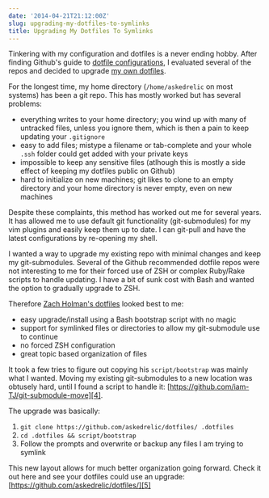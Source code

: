 ```yaml
---
date: '2014-04-21T21:12:00Z'
slug: upgrading-my-dotfiles-to-symlinks
title: Upgrading My Dotfiles To Symlinks
---
```



Tinkering with my configuration and dotfiles is a never ending hobby. After
finding Github's guide to [dotfile configurations][1], I evaluated several of
the repos and decided to upgrade [my own dotfiles][2].

For the longest time, my home directory (`/home/askedrelic` on most systems) has
been a git repo. This has mostly worked but has several problems:

* everything writes to your home directory; you wind up with many of untracked
  files, unless you ignore them, which is then a pain to keep updating your
  `.gitignore`
* easy to add files; mistype a filename or tab-complete and your whole `.ssh`
  folder could get added with your private keys
* impossible to keep any sensitive files (atlhough this is mostly a side effect
  of keeping my dotfiles public on Github)
* hard to initialize on new machines; git likes to clone to an empty directory
  and your home directory is never empty, even on new machines

Despite these complaints, this method has worked out me for several years. It
has allowed me to use default git functionality (git-submodules) for my vim
plugins and easily keep them up to date. I can git-pull and have the latest
configurations by re-opening my shell.

I wanted a way to upgrade my existing repo with minimal changes and keep my
git-submodules. Several of the Github recommended dotfile repos were not
interesting to me for their forced use of ZSH or complex Ruby/Rake scripts to
handle updating. I have a bit of sunk cost with Bash and wanted the option to
gradually upgrade to ZSH.

Therefore [Zach Holman's dotfiles][3] looked best to me:

* easy upgrade/install using a Bash bootstrap script with no magic
* support for symlinked files or directories to allow my git-submodule use to
  continue
* no forced ZSH configuration
* great topic based organization of files

It took a few tries to figure out copying his `script/bootstrap` was mainly what
I wanted. Moving my existing git-submodules to a new location was obtusely hard,
until I found a script to handle it:
[https://github.com/iam-TJ/git-submodule-move][4].

The upgrade was basically:

1. `git clone https://github.com/askedrelic/dotfiles/ .dotfiles`
2. `cd .dotfiles && script/bootstrap`
3. Follow the prompts and overwrite or backup any files I am trying to symlink

This new layout allows for much better organization going forward. Check it out
here and see your dotfiles could use an upgrade:
[https://github.com/askedrelic/dotfiles/][5]


[1]: http://dotfiles.github.io/
[2]: https://github.com/askedrelic/dotfiles/
[3]: https://github.com/holman/dotfiles
[4]: https://github.com/iam-TJ/git-submodule-move
[5]: https://github.com/askedrelic/dotfiles/
